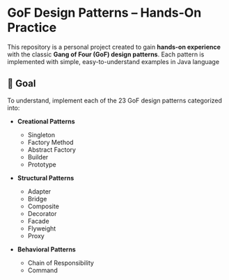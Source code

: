 # GoF Design Patterns – Hands-On Practice

This repository is a personal project created to gain **hands-on experience** with the classic **Gang of Four (GoF) design patterns**. Each pattern is implemented with simple, easy-to-understand examples in Java language

## 🎯 Goal

To understand, implement each of the 23 GoF design patterns categorized into:

- **Creational Patterns**
  - Singleton
  - Factory Method
  - Abstract Factory
  - Builder
  - Prototype

- **Structural Patterns**
  - Adapter
  - Bridge
  - Composite
  - Decorator
  - Facade
  - Flyweight
  - Proxy

- **Behavioral Patterns**
  - Chain of Responsibility
  - Command
 
